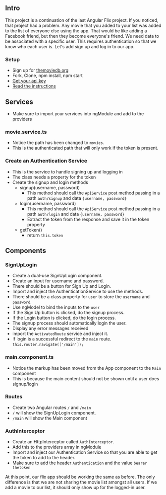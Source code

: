 ## Intro
This project is a continuation of the last Angular Flix project. If you noticed, that project had a problem. Any movie that you added to your list was added to the list of everyone else using the app. That would be like adding a Facebook friend, but then they become everyone's friend. We need data to be associated with a specific user. This requires authentication so that we know who each user is. Let's add sign up and log in to our app.


### Setup
* Sign up for [themoviedb.org](https://www.themoviedb.org/documentation/api)
* Fork, Clone, npm install, npm start
* [Get your api key](https://www.themoviedb.org/settings/api)
* [Read the instructions](https://developers.themoviedb.org/3/getting-started/introduction)


## Services
* Make sure to import your services into ngModule and add to the providers

### movie.service.ts
* Notice the path has been changed to `movies`.
* This is the authenticated path that will only work if the token is present.

### Create an Authentication Service
* This is the service to handle signing up and logging in
* The class needs a property for the token
* Create the signup and login methods
    * signup(username, password)
        * This method should call the `ApiService` post method passing in a path `auth/signup` and data `{username, password}`
    * login(username, password)
        * This method should call the `ApiService` post method passing in a path `auth/login` and data `{username, password}`
        * Extract the token from the response and save it in the token property
    * getToken()
        * return `this.token`

## Components

### SignUpLogin
* Create a dual-use SignUpLogin component.
* Create an input for username and password.
* There should be a button for Sign Up and Login.
* Import and inject the AuthenticationService to use the methods.
* There should be a class property for `user` to store the `username` and `password`.
* Use ngModel to bind the inputs to the `user`
* If the Sign Up button is clicked, do the signup process.
* If the Login button is clicked, do the login process.
* The signup process should automatically login the user.
* Display any error messages received
* import the `ActivatedRoute` service and inject it.
* If login is a successful redirect to the `main` route. `this.router.navigate(['/main']);`

### main.component.ts
* Notice the markup has been moved from the App component to the `Main` component
* This is because the main content should not be shown until a user does signup/login


### Routes
* Create two Angular routes `/` and `/main`
* `/` will show the SignUpLogin component.
* `/main` will show the Main component

### AuthInterceptor
* Create an HttpInterceptor called `AuthInterceptor`. 
* Add this to the providers array in ngModule
* Import and inject our Authentication Service so that you are able to get the token to add to the header.
* Make sure to add the header `Authentication` and the value `bearer thetoken`


At this point, our flix app should be working the same as before. The only difference is that we are not sharing the movie list amongst all users. If we add a movie to our list, it should only show up for the logged-in user.
